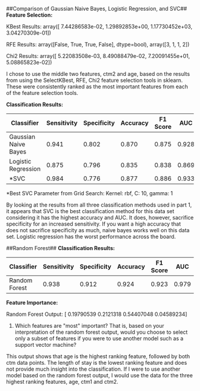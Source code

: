 ##Comparison of Gaussian Naive Bayes, Logistic Regression, and SVC##
**Feature Selection:**

KBest Results:
array([  7.44286583e-02,   1.29892853e+00,   1.17730452e+03, 3.04270309e-01])

RFE Results:
array([False,  True,  True, False], dtype=bool), array([3, 1, 1, 2])

Chi2 Results:
array([  5.22083508e-03,   8.49088479e-02,   7.20091455e+01, 5.08865823e-02])

I chose to use the middle two features, ctm2 and age, based on the results from using the
SelectKBest, RFE, Chi2 feature selection tools in sklearn. These were consistently ranked
as the most important features from each of the feature selection tools. 

**Classification Results:**

| Classifier | Sensitivity | Specificity | Accuracy | F1 Score | AUC |
|------|------|------|------|------|------|
| Gaussian Naive Bayes | 0.941 | 0.802 | 0.870 | 0.875 | 0.928 |
| Logistic Regression | 0.875 | 0.796 | 0.835 | 0.838 | 0.869 |
| *SVC | 0.984 | 0.776 | 0.877 | 0.886 | 0.933 |

*Best SVC Parameter from Grid Search: Kernel: rbf, C: 10, gamma: 1

By looking at the results from all three classification methods used in part 1, it 
appears that SVC is the best classification method for this data set considering it has
the highest accuracy and AUC. It does, however, sacrifice specificity for an increased
sensitivity. If you want a high accuracy that does not sacrifice specificity as much, 
naive bayes works well on this data set. Logistic regression has the worst performance
across the board.

##Random Forest##
**Classification Results:**

| Classifier | Sensitivity | Specificity | Accuracy | F1 Score | AUC |
|------|------|------|------|------|------|
| Random Forest | 0.938 | 0.912 | 0.924 | 0.923 | 0.979 |

**Feature Importance:**

Random Forest Output: [ 0.19790539  0.2121318   0.54407048  0.04589234]

1. Which features are "most" important? That is, based on your interpretation of the random 
forest output, would you choose to select only a subset of features if you were to use another 
model such as a support vector machine?

This output shows that age is the highest ranking feature, followed by both ctm data points.
The length of stay is the lowest ranking feature and does not provide much insight into
the classification. If I were to use another model based on the random forest output,
I would use the data for the three highest ranking features, age, ctm1 and ctm2.

